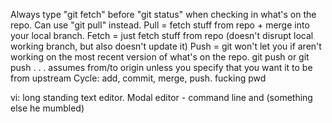 Always type "git fetch" before "git status" when checking in what's on the repo. Can use "git pull" instead.
Pull = fetch stuff from repo + merge into your local branch.
Fetch = just fetch stuff from repo (doesn't disrupt local working branch, but also doesn't update it)
Push = git won't let you if aren't working on the most recent version of what's on the repo.
git push or git push . . . assumes from/to origin unless you specify that you want it to be from upstream
Cycle: add, commit, merge, push.
fucking pwd

vi: long standing text editor. Modal editor - command line and (something else he mumbled)
